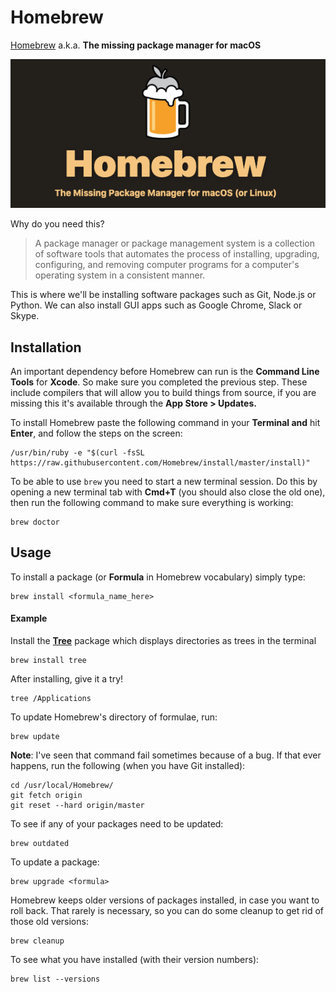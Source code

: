# Homebrew

[Homebrew](https://brew.sh/) a.k.a. **The missing package manager for macOS**

![Updating GUI apps and packages has never been this easy](../../.gitbook/assets/image%20%281%29.png)

Why do you need this?

> A package manager or package management system is a collection of software tools that automates the process of installing, upgrading, configuring, and removing computer programs for a computer's operating system in a consistent manner.

This is where we'll be installing software packages such as Git, Node.js or Python. We can also install GUI apps such as Google Chrome, Slack or Skype.

## Installation

An important dependency before Homebrew can run is the **Command Line Tools** for **Xcode**. So make sure you completed the previous step. These include compilers that will allow you to build things from source, if you are missing this it's available through the **App Store &gt; Updates.**

To install Homebrew paste the following command in your **Terminal and** hit **Enter**, and follow the steps on the screen:

```text
/usr/bin/ruby -e "$(curl -fsSL https://raw.githubusercontent.com/Homebrew/install/master/install)"
```

To be able to use `brew` you need to start a new terminal session. Do this by opening a new terminal tab with **Cmd+T** \(you should also close the old one\), then run the following command to make sure everything is working:

```text
brew doctor
```

## Usage

To install a package \(or **Formula** in Homebrew vocabulary\) simply type:

```text
brew install <formula_name_here>
```

#### Example

Install the [**Tree**](https://formulae.brew.sh/formula/tree) package which displays directories as trees in the terminal

```text
brew install tree
```

After installing, give it a try!

```text
tree /Applications
```

To update Homebrew's directory of formulae, run:

```text
brew update
```

**Note**: I've seen that command fail sometimes because of a bug. If that ever happens, run the following \(when you have Git installed\):

```text
cd /usr/local/Homebrew/
git fetch origin
git reset --hard origin/master
```

To see if any of your packages need to be updated:

```text
brew outdated
```

To update a package:

```text
brew upgrade <formula>
```

Homebrew keeps older versions of packages installed, in case you want to roll back. That rarely is necessary, so you can do some cleanup to get rid of those old versions:

```text
brew cleanup
```

To see what you have installed \(with their version numbers\):

```text
brew list --versions
```

